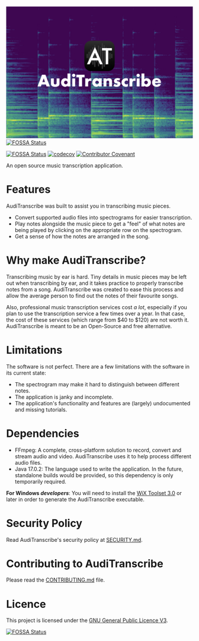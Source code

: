 ![AudiTranscribe Banner](Designs/banner/banner.png "AudiTranscribe")
[![FOSSA Status](https://app.fossa.com/api/projects/git%2Bgithub.com%2FAudiTranscribe%2FAudiTranscribe.svg?type=shield)](https://app.fossa.com/projects/git%2Bgithub.com%2FAudiTranscribe%2FAudiTranscribe?ref=badge_shield)

[![FOSSA Status](https://app.fossa.com/api/projects/git%2Bgithub.com%2FAudiTranscribe%2FAudiTranscribe.svg?type=shield)](https://app.fossa.com/projects/git%2Bgithub.com%2FAudiTranscribe%2FAudiTranscribe?ref=badge_shield)
[![codecov](https://codecov.io/gh/AudiTranscribe/AudiTranscribe/branch/main/graph/badge.svg?token=1WQO7ZGKVJ)](https://codecov.io/gh/AudiTranscribe/AudiTranscribe)
[![Contributor Covenant](https://img.shields.io/badge/Contributor%20Covenant-2.1-4.svg)](.github/CODE_OF_CONDUCT.md)

An open source music transcription application.

# Features
AudiTranscribe was built to assist you in transcribing music pieces.
- Convert supported audio files into spectrograms for easier transcription.
- Play notes alongside the music piece to get a "feel" of what notes are being played by clicking on the appropriate row
  on the spectrogram.
- Get a sense of how the notes are arranged in the song.

# Why make AudiTranscribe?
Transcribing music by ear is hard. Tiny details in music pieces may be left out when transcribing by ear, and it takes
practice to properly transcribe notes from a song. AudiTranscribe was created to ease this process and allow the average
person to find out the notes of their favourite songs.

Also, professional music transcription services cost *a lot*, especially if you plan to use the transcription service
a few times over a year. In that case, the cost of these services (which range from $40 to $120) are not worth it.
AudiTranscribe is meant to be an Open-Source and free alternative.

# Limitations
The software is not perfect. There are a few limitations with the software in its current state:
- The spectrogram may make it hard to distinguish between different notes.
- The application is janky and incomplete.
- The application's functionality and features are (largely) undocumented and missing tutorials.

# Dependencies
- FFmpeg: A complete, cross-platform solution to record, convert and stream audio and video. AudiTranscribe uses it to
  help process different audio files.
- Java 17.0.2: The language used to write the application. In the future, standalone builds would be provided, so this
  dependency is only temporarily required.

**For Windows _developers_**: You will need to install the [WiX Toolset 3.0](https://wixtoolset.org/) or later in order
to generate the AudiTranscribe executable.

# Security Policy
Read AudiTranscribe's security policy at [SECURITY.md](.github/SECURITY.md).

# Contributing to AudiTranscribe
Please read the [CONTRIBUTING.md](.github/CONTRIBUTING.md) file.

# Licence
This project is licensed under the [GNU General Public Licence V3](LICENSE).

[![FOSSA Status](https://app.fossa.com/api/projects/git%2Bgithub.com%2FAudiTranscribe%2FAudiTranscribe.svg?type=large)](https://app.fossa.com/projects/git%2Bgithub.com%2FAudiTranscribe%2FAudiTranscribe?ref=badge_large)
